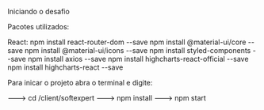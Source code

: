 Iniciando o desafio



Pacotes utilizados:

React:
    npm install react-router-dom --save
    npm install @material-ui/core --save
    npm install @material-ui/icons --save
    npm install styled-components --save
    npm install axios --save
    npm install highcharts-react-official --save
    npm install highcharts-react --save



Para inicar o projeto abra o terminal e digite:

--->  cd /client/softexpert
--->  npm install
--->  npm start



